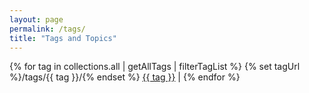 ```yaml
---
layout: page
permalink: /tags/
title: "Tags and Topics"
---
```


{% for tag in collections.all | getAllTags | filterTagList %}
	{% set tagUrl %}/tags/{{ tag }}/{% endset %}
	<a href="{{ tagUrl }}" class="post-tag">{{ tag }}</a> | 
{% endfor %}